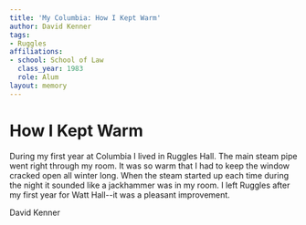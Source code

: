 ```yaml
---
title: 'My Columbia: How I Kept Warm'
author: David Kenner
tags:
- Ruggles
affiliations:
- school: School of Law
  class_year: 1983
  role: Alum
layout: memory
---
```


# How I Kept Warm

During my first year at Columbia I lived in Ruggles Hall.  The main steam pipe went right through my room.  It was so warm that I had to keep the window cracked open all winter long.  When the steam started up each time during the night it sounded like a jackhammer was in my room.  I left Ruggles after my first year for Watt Hall--it was a pleasant improvement.

David Kenner
